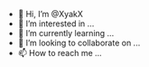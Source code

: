 - 👋 Hi, I’m @XyakX
- 👀 I’m interested in ...
- 🌱 I’m currently learning ...
- 💞️ I’m looking to collaborate on ...
- 📫 How to reach me ...

<!---
XyakX/XyakX is a ✨ special ✨ repository because its `README.md` (this file) appears on your GitHub profile.
You can click the Preview link to take a look at your changes.
--->
